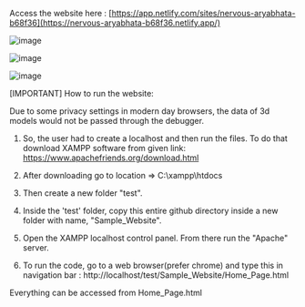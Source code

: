Access the website here : [https://app.netlify.com/sites/nervous-aryabhata-b68f36](https://nervous-aryabhata-b68f36.netlify.app/)

![image](https://user-images.githubusercontent.com/44753624/171934838-82da56ff-3b4a-41ee-97e0-8ac2a97c459b.png)

![image](https://user-images.githubusercontent.com/44753624/171934387-20f111e8-1656-4425-a3e5-9b29b32f86ae.png)

![image](https://user-images.githubusercontent.com/44753624/171934236-584002e0-4893-4134-84c6-3bf8cf770d33.png)


[IMPORTANT] How to run the website:

Due to some privacy settings in modern day browsers, the data of 3d models would not be passed through the debugger.

1) So, the user had to create a localhost and then run the files. To do that download XAMPP software from given link:
https://www.apachefriends.org/download.html

2) After downloading go to location => C:\xampp\htdocs
3) Then create a new folder "test".

4) Inside the 'test' folder, copy this entire github directory inside a new folder with name, "Sample_Website".
5) Open the XAMPP localhost control panel. From there run the "Apache" server.
6) To run the code, go to a web browser(prefer chrome) and type this in navigation bar :
http://localhost/test/Sample_Website/Home_Page.html

Everything can be accessed from Home_Page.html
